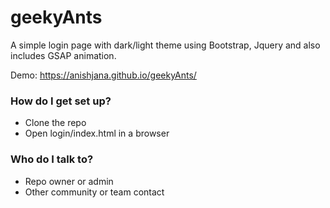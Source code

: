 # geekyAnts
A simple login page with dark/light theme using Bootstrap, Jquery and also includes GSAP animation.

Demo: https://anishjana.github.io/geekyAnts/

### How do I get set up? ###

* Clone the repo
* Open login/index.html in a browser

### Who do I talk to? ###

* Repo owner or admin
* Other community or team contact
